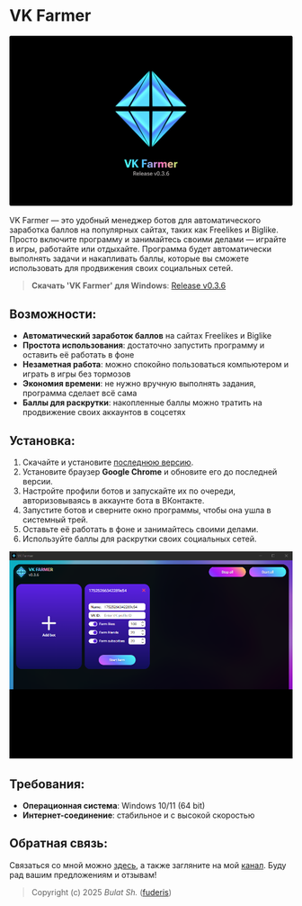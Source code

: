 # VK Farmer

![Preview](readme/preview.png)

VK Farmer — это удобный менеджер ботов для автоматического заработка баллов на популярных сайтах, таких как Freelikes и Biglike. Просто включите программу и занимайтесь своими делами — играйте в игры, работайте или отдыхайте. Программа будет автоматически выполнять задачи и накапливать баллы, которые вы сможете использовать для продвижения своих социальных сетей.

> **Скачать 'VK Farmer' для Windows**: [Release v0.3.6](https://github.com/fuderis/vk-farmer/raw/main/VKFarmer.zip)


## Возможности:

* **Автоматический заработок баллов** на сайтах Freelikes и Biglike
* **Простота использования**: достаточно запустить программу и оставить её работать в фоне
* **Незаметная работа**: можно спокойно пользоваться компьютером и играть в игры без тормозов
* **Экономия времени**: не нужно вручную выполнять задания, программа сделает всё сама
* **Баллы для раскрутки**: накопленные баллы можно тратить на продвижение своих аккаунтов в соцсетях


## Установка:

1. Скачайте и установите [последнюю версию](https://github.com/fuderis/vk-farmer/raw/main/VKFarmer.zip).
2. Установите браузер **Google Chrome** и обновите его до последней версии.
3. Настройте профили ботов и запускайте их по очереди, авторизовываясь в аккаунте бота в ВКонтакте.
4. Запустите ботов и сверните окно программы, чтобы она ушла в системный трей.
5. Оставьте её работать в фоне и занимайтесь своими делами.
6. Используйте баллы для раскрутки своих социальных сетей.

![Screenshot](readme/screenshot.png)


## Требования:

* **Операционная система**: Windows 10/11 (64 bit)
* **Интернет-соединение**: стабильное и с высокой скоростью


## Обратная связь:

Связаться со мной можно [здесь](https://t.me/fuderis), а также загляните на мой [канал](https://t.me/fuderis_club).
Буду рад вашим предложениям и отзывам!

> Copyright (c) 2025 *Bulat Sh.* ([fuderis](https://t.me/fuderis))
